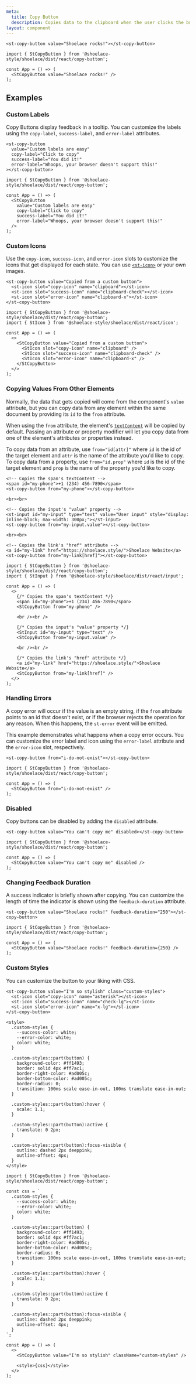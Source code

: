 ```yaml
---
meta:
  title: Copy Button
  description: Copies data to the clipboard when the user clicks the button.
layout: component
---
```


```html:preview
<st-copy-button value="Shoelace rocks!"></st-copy-button>
```

```jsx:react
import { StCopyButton } from '@shoelace-style/shoelace/dist/react/copy-button';

const App = () => (
  <StCopyButton value="Shoelace rocks!" />
);
```

## Examples

### Custom Labels

Copy Buttons display feedback in a tooltip. You can customize the labels using the `copy-label`, `success-label`, and `error-label` attributes.

```html:preview
<st-copy-button
  value="Custom labels are easy"
  copy-label="Click to copy"
  success-label="You did it!"
  error-label="Whoops, your browser doesn't support this!"
></st-copy-button>
```

```jsx:react
import { StCopyButton } from '@shoelace-style/shoelace/dist/react/copy-button';

const App = () => (
  <StCopyButton
    value="Custom labels are easy"
    copy-label="Click to copy"
    success-label="You did it!"
    error-label="Whoops, your browser doesn't support this!"
  />
);
```

### Custom Icons

Use the `copy-icon`, `success-icon`, and `error-icon` slots to customize the icons that get displayed for each state. You can use [`<st-icon>`](/components/icon) or your own images.

```html:preview
<st-copy-button value="Copied from a custom button">
  <st-icon slot="copy-icon" name="clipboard"></st-icon>
  <st-icon slot="success-icon" name="clipboard-check"></st-icon>
  <st-icon slot="error-icon" name="clipboard-x"></st-icon>
</st-copy-button>
```

```jsx:react
import { StCopyButton } from '@shoelace-style/shoelace/dist/react/copy-button';
import { StIcon } from '@shoelace-style/shoelace/dist/react/icon';

const App = () => (
  <>
    <StCopyButton value="Copied from a custom button">
      <StIcon slot="copy-icon" name="clipboard" />
      <StIcon slot="success-icon" name="clipboard-check" />
      <StIcon slot="error-icon" name="clipboard-x" />
    </StCopyButton>
  </>
);
```

### Copying Values From Other Elements

Normally, the data that gets copied will come from the component's `value` attribute, but you can copy data from any element within the same document by providing its `id` to the `from` attribute.

When using the `from` attribute, the element's [`textContent`](https://developer.mozilla.org/en-US/docs/Web/API/Node/textContent) will be copied by default. Passing an attribute or property modifier will let you copy data from one of the element's attributes or properties instead.

To copy data from an attribute, use `from="id[attr]"` where `id` is the id of the target element and `attr` is the name of the attribute you'd like to copy. To copy data from a property, use `from="id.prop"` where `id` is the id of the target element and `prop` is the name of the property you'd like to copy.

```html:preview
<!-- Copies the span's textContent -->
<span id="my-phone">+1 (234) 456-7890</span>
<st-copy-button from="my-phone"></st-copy-button>

<br><br>

<!-- Copies the input's "value" property -->
<st-input id="my-input" type="text" value="User input" style="display: inline-block; max-width: 300px;"></st-input>
<st-copy-button from="my-input.value"></st-copy-button>

<br><br>

<!-- Copies the link's "href" attribute -->
<a id="my-link" href="https://shoelace.style/">Shoelace Website</a>
<st-copy-button from="my-link[href]"></st-copy-button>
```

```jsx:react
import { StCopyButton } from '@shoelace-style/shoelace/dist/react/copy-button';
import { StInput } from '@shoelace-style/shoelace/dist/react/input';

const App = () => (
  <>
    {/* Copies the span's textContent */}
    <span id="my-phone">+1 (234) 456-7890</span>
    <StCopyButton from="my-phone" />

    <br /><br />

    {/* Copies the input's "value" property */}
    <StInput id="my-input" type="text" />
    <StCopyButton from="my-input.value" />

    <br /><br />

    {/* Copies the link's "href" attribute */}
    <a id="my-link" href="https://shoelace.style/">Shoelace Website</a>
    <StCopyButton from="my-link[href]" />
  </>
);
```

### Handling Errors

A copy error will occur if the value is an empty string, if the `from` attribute points to an id that doesn't exist, or if the browser rejects the operation for any reason. When this happens, the `st-error` event will be emitted.

This example demonstrates what happens when a copy error occurs. You can customize the error label and icon using the `error-label` attribute and the `error-icon` slot, respectively.

```html:preview
<st-copy-button from="i-do-not-exist"></st-copy-button>
```

```jsx:react
import { StCopyButton } from '@shoelace-style/shoelace/dist/react/copy-button';

const App = () => (
  <StCopyButton from="i-do-not-exist" />
);
```

### Disabled

Copy buttons can be disabled by adding the `disabled` attribute.

```html:preview
<st-copy-button value="You can't copy me" disabled></st-copy-button>
```

```jsx:react
import { StCopyButton } from '@shoelace-style/shoelace/dist/react/copy-button';

const App = () => (
  <StCopyButton value="You can't copy me" disabled />
);
```

### Changing Feedback Duration

A success indicator is briefly shown after copying. You can customize the length of time the indicator is shown using the `feedback-duration` attribute.

```html:preview
<st-copy-button value="Shoelace rocks!" feedback-duration="250"></st-copy-button>
```

```jsx:react
import { StCopyButton } from '@shoelace-style/shoelace/dist/react/copy-button';

const App = () => (
  <StCopyButton value="Shoelace rocks!" feedback-duration={250} />
);
```

### Custom Styles

You can customize the button to your liking with CSS.

```html:preview
<st-copy-button value="I'm so stylish" class="custom-styles">
  <st-icon slot="copy-icon" name="asterisk"></st-icon>
  <st-icon slot="success-icon" name="check-lg"></st-icon>
  <st-icon slot="error-icon" name="x-lg"></st-icon>
</st-copy-button>

<style>
  .custom-styles {
    --success-color: white;
    --error-color: white;
    color: white;
  }

  .custom-styles::part(button) {
    background-color: #ff1493;
    border: solid 4px #ff7ac1;
    border-right-color: #ad005c;
    border-bottom-color: #ad005c;
    border-radius: 0;
    transition: 100ms scale ease-in-out, 100ms translate ease-in-out;
  }

  .custom-styles::part(button):hover {
    scale: 1.1;
  }

  .custom-styles::part(button):active {
    translate: 0 2px;
  }

  .custom-styles::part(button):focus-visible {
    outline: dashed 2px deeppink;
    outline-offset: 4px;
  }
</style>
```

```jsx:react
import { StCopyButton } from '@shoelace-style/shoelace/dist/react/copy-button';

const css = `
  .custom-styles {
    --success-color: white;
    --error-color: white;
    color: white;
  }

  .custom-styles::part(button) {
    background-color: #ff1493;
    border: solid 4px #ff7ac1;
    border-right-color: #ad005c;
    border-bottom-color: #ad005c;
    border-radius: 0;
    transition: 100ms scale ease-in-out, 100ms translate ease-in-out;
  }

  .custom-styles::part(button):hover {
    scale: 1.1;
  }

  .custom-styles::part(button):active {
    translate: 0 2px;
  }

  .custom-styles::part(button):focus-visible {
    outline: dashed 2px deeppink;
    outline-offset: 4px;
  }
`;

const App = () => (
  <>
    <StCopyButton value="I'm so stylish" className="custom-styles" />

    <style>{css}</style>
  </>
);
```

